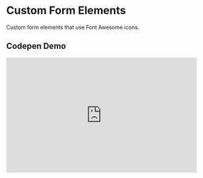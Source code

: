# Custom Form Elements
 Custom form elements that use Font Awesome icons.

## Codepen Demo

<iframe height="305" style="width: 100%;" scrolling="no" title="Custom Form Elements Demo" src="https://codepen.io/areimel/embed/yLaJpXN?height=305&theme-id=dark&default-tab=css,result" frameborder="no" loading="lazy" allowtransparency="true" allowfullscreen="true">
  See the Pen <a href='https://codepen.io/areimel/pen/yLaJpXN'>Custom Form Elements Demo</a> by Alec Reimel
  (<a href='https://codepen.io/areimel'>@areimel</a>) on <a href='https://codepen.io'>CodePen</a>.
</iframe>
